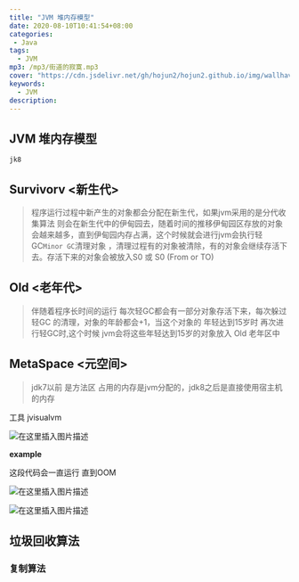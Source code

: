 ```yaml
---
title: "JVM 堆内存模型"
date: 2020-08-10T10:41:54+08:00
categories: 
 - Java
tags: 
  - JVM
mp3: /mp3/街道的寂寞.mp3
cover: "https://cdn.jsdelivr.net/gh/hojun2/hojun2.github.io/img/wallhaven-672007-2.jpg"
keywords:
  - JVM
description: 
---
```

## JVM 堆内存模型

`jk8` 

## Survivorv <新生代>

> 程序运行过程中新产生的对象都会分配在新生代，如果jvm采用的是分代收集算法 则会在新生代中的伊甸园去，随着时间的推移伊甸园区存放的对象会越来越多，直到伊甸园内存占满，这个时候就会进行jvm会执行轻GC`Minor GC`清理对象 ，清理过程有的对象被清除，有的对象会继续存活下去。存活下来的对象会被放入S0 或 S0 (From  or  TO)

## Old <老年代>

> 伴随着程序长时间的运行 每次轻GC都会有一部分对象存活下来，每次躲过轻GC 的清理，对象的年龄都会+1，当这个对象的 年轻达到15岁时 再次进行轻GC时,这个时候 jvm会将这些年轻达到15岁的对象放入 Old 老年区中

## MetaSpace <元空间>

> jdk7以前 是方法区 占用的内存是jvm分配的，jdk8之后是直接使用宿主机的内存

工具 jvisualvm

![在这里插入图片描述](https://img-blog.csdnimg.cn/20200528191934274.png?x-oss-process=image/watermark,type_ZmFuZ3poZW5naGVpdGk,shadow_10,text_aHR0cHM6Ly9ibG9nLmNzZG4ubmV0L3dlaXhpbl80MzcyMzYzNQ==,size_16,color_FFFFFF,t_70)

**example**

这段代码会一直运行 直到OOM

![在这里插入图片描述](https://img-blog.csdnimg.cn/2020052819452068.png?x-oss-process=image/watermark,type_ZmFuZ3poZW5naGVpdGk,shadow_10,text_aHR0cHM6Ly9ibG9nLmNzZG4ubmV0L3dlaXhpbl80MzcyMzYzNQ==,size_16,color_FFFFFF,t_70)

![在这里插入图片描述](https://img-blog.csdnimg.cn/20200528195039193.png)

## 垃圾回收算法

### 复制算法

>  